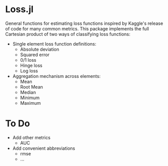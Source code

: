 Loss.jl
=======

General functions for estimating loss functions inspired by Kaggle's release
of code for many common metrics. This package implements the full Cartesian
product of two ways of classifying loss functions:

* Single element loss function definitions:
	* Absolute deviation
	* Squared error
	* 0/1 loss
	* Hinge loss
	* Log loss
* Aggregation mechanism across elements:
	* Mean
	* Root Mean
	* Median
	* Minimum
	* Maximum

# To Do

* Add other metrics
	* AUC
* Add convenient abbreviations
	* rmse
	* ...
